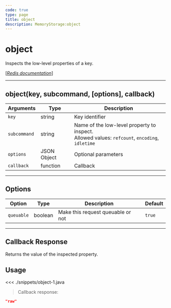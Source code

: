 ```yaml
---
code: true
type: page
title: object
description: MemoryStorage:object
---
```


# object

Inspects the low-level properties of a key.

[[_Redis documentation_]](https://redis.io/commands/object)

---

## object(key, subcommand, [options], callback)

| Arguments    | Type        | Description                                                                                       |
| ------------ | ----------- | ------------------------------------------------------------------------------------------------- |
| `key`        | string      | Key identifier                                                                                    |
| `subcommand` | string      | Name of the low-level property to inspect.<br/>Allowed values: `refcount`, `encoding`, `idletime` |
| `options`    | JSON Object | Optional parameters                                                                               |
| `callback`   | function    | Callback                                                                                          |

---

## Options

| Option     | Type    | Description                       | Default |
| ---------- | ------- | --------------------------------- | ------- |
| `queuable` | boolean | Make this request queuable or not | `true`  |

---

## Callback Response

Returns the value of the inspected property.

## Usage

<<< ./snippets/object-1.java

> Callback response:

```json
"raw"
```
